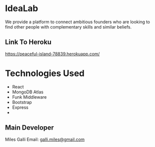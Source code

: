 # IdeaLab 
 
 We provide a platform to connect ambitious founders who are looking to find other people with complementary skills and similar beliefs. 

 ## Link To Heroku 

 https://peaceful-island-78839.herokuapp.com/

 # Technologies Used

 - React 
 - MongoDB Atlas 
 - Funk Middleware 
 - Bootstrap 
 - Express 
 - 

 ## Main Developer 

 Miles Galli 
 Email: galli.miles@gmail.com